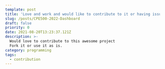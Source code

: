 ```yaml
---
template: post
title: 'Love and work and would like to contribute to it or having issues with this project?(https://github.com/CrazyChickenDev/Blog)'
slug: /posts/CPE500-2022-Dashboard
draft: false
priority: 0
date: 2021-08-20T13:23:37.121Z
description: >-
  Would love to contribute to this awesome project
  Fork it or use it as is.
category: programming
tags:
  - contribution
---
```

